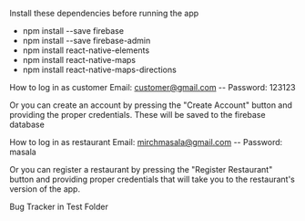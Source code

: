 Install these dependencies before running the app

- npm install --save firebase 
- npm install --save firebase-admin
- npm install react-native-elements
- npm install react-native-maps
- npm install react-native-maps-directions

How to log in as customer
Email: customer@gmail.com --
Password: 123123

Or you can create an account by pressing the "Create Account" button and providing the proper credentials. These will be saved to the firebase database

How to log in as restaurant
Email: mirchmasala@gmail.com --
Password: masala

Or you can register a restaurant by pressing the "Register Restaurant" button and providing proper credentials that will take you to the restaurant's version of the app. 

Bug Tracker in Test Folder
